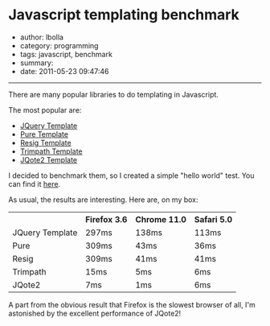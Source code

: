# Javascript templating benchmark

- author: lbolla
- category: programming
- tags: javascript, benchmark
- summary: 
- date: 2011-05-23 09:47:46

----------------

There are many popular libraries to do templating in Javascript.

The most popular are:

  * [JQuery Template][1]
  * [Pure Template][2]
  * [Resig Template][3]
  * [Trimpath Template][4]
  * [JQote2 Template][5]

I decided to benchmark them, so I created a simple "hello world" test. You can
find it [here][6].

As usual, the results are interesting. Here are, on my box:

<table>
<tr>
<th></th>
<th>Firefox 3.6</th>
<th>Chrome 11.0</th>
<th>Safari 5.0</th>
</tr>
<tr>
<td>JQuery Template</td>
<td>297ms</td>
<td>138ms</td>
<td>113ms</td>
</tr>
<tr>
<td>Pure</td>
<td>309ms</td>
<td>43ms</td>
<td>36ms</td>
</tr>
<tr>
<td>Resig</td>
<td>309ms</td>
<td>41ms</td>
<td>41ms</td>
</tr>
<tr>
<td>Trimpath</td>
<td>15ms</td>
<td>5ms</td>
<td>6ms</td>
</tr>
<tr>
<td>JQote2</td>
<td>7ms</td>
<td>1ms</td>
<td>6ms</td>
</tr>
</table>

A part from the obvious result that Firefox is the slowest browser of all, I'm
astonished by the excellent performance of JQote2!

   [1]: http://api.jquery.com/jQuery.template/
   [2]: http://www.javascriptr.com/2008/06/05/purejstemplate-a-pure-javascript-templating-engine-for-jquery/
   [3]: http://ejohn.org/blog/javascript-micro-templating/
   [4]: http://code.google.com/p/trimpath/wiki/JavaScriptTemplates
   [5]: http://aefxx.com/jquery-plugins/jqote2/
   [6]: /junk/js/tmpl.html
